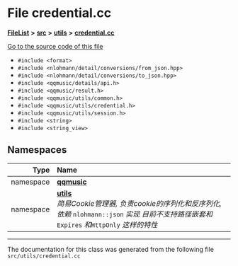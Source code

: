 

# File credential.cc



[**FileList**](files.md) **>** [**src**](dir_68267d1309a1af8e8297ef4c3efbcdba.md) **>** [**utils**](dir_313caf1132e152dd9b58bea13a4052ca.md) **>** [**credential.cc**](credential_8cc.md)

[Go to the source code of this file](credential_8cc_source.md)



* `#include <format>`
* `#include <nlohmann/detail/conversions/from_json.hpp>`
* `#include <nlohmann/detail/conversions/to_json.hpp>`
* `#include <qqmusic/details/api.h>`
* `#include <qqmusic/result.h>`
* `#include <qqmusic/utils/common.h>`
* `#include <qqmusic/utils/credential.h>`
* `#include <qqmusic/utils/session.h>`
* `#include <string>`
* `#include <string_view>`













## Namespaces

| Type | Name |
| ---: | :--- |
| namespace | [**qqmusic**](namespaceqqmusic.md) <br> |
| namespace | [**utils**](namespaceqqmusic_1_1utils.md) <br>_简易Cookie管理器, 负责cookie的序列化和反序列化, 依赖_ `nlohmann::json` _实现 目前不支持路径嵌套和_`Expires` _和_`HttpOnly` _这样的特性_ |





















































------------------------------
The documentation for this class was generated from the following file `src/utils/credential.cc`

